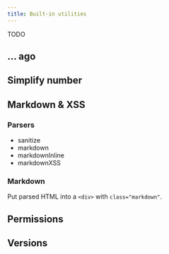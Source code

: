```yaml
---
title: Built-in utilities
---
```


TODO

## ... ago

## Simplify number

## Markdown & XSS

### Parsers

- sanitize
- markdown
- markdownInline
- markdownXSS

### Markdown

Put parsed HTML into a `<div>` with `class="markdown"`.

## Permissions

## Versions
